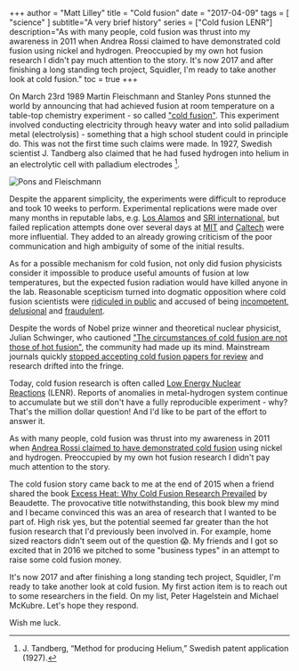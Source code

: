 +++
author = "Matt Lilley"
title = "Cold fusion"
date = "2017-04-09"
tags = [
    "science"
]
subtitle="A very brief history"
series = ["Cold fusion LENR"]
description="As with many people, cold fusion was thrust into my awareness in 2011 when Andrea Rossi claimed to have demonstrated cold fusion using nickel and hydrogen. Preoccupied by my own hot fusion research I didn't pay much attention to the story. It's now 2017 and after finishing a long standing tech project, Squidler, I'm ready to take another look at cold fusion."
toc = true
+++

On March 23rd 1989 Martin Fleischmann and Stanley Pons stunned the world by announcing that had achieved fusion at room temperature on a table-top chemistry experiment - so called ["cold fusion"](https://www.youtube.com/watch?v=HjvL4zNLOGw). This experiment involved conducting electricity through heavy water and into solid palladium metal (electrolysis) - something that a high school student could in principle do. This was not the first time such claims were made. In 1927, Swedish scientist J. Tandberg also claimed that he had fused hydrogen into helium in an electrolytic cell with palladium electrodes [^1].

![Pons and Fleischmann](pons-fleischmann.jpg "Pons and Fleischman")

Despite the apparent simplicity, the experiments were difficult to reproduce and took 10 weeks to perform. Experimental replications were made over many months in reputable labs, e.g. [Los Alamos](https://www.deseretnews.com/article/78011/LOS-ALAMOS-VERIFIES-TRITIUM-PRODUCTION-IN-COLD-FUSION-TESTS.html) and [SRI international](https://pdfs.semanticscholar.org/b2ab/364ef13574f30b41ef87cf8fa69e2c25dcff.pdf), but failed replication attempts done over several days at [MIT](https://link.springer.com/article/10.1007/BF02627578) and [Caltech](https://www.nature.com/articles/340525a0) were more influential. They added to an already growing criticism of the poor communication and high ambiguity of some of the initial results.

As for a possible mechanism for cold fusion, not only did fusion physicists consider it impossible to produce useful amounts of fusion at low temperatures, but the expected fusion radiation would have killed anyone in the lab. Reasonable scepticism turned into dogmatic opposition where cold fusion scientists were [ridiculed in public](https://youtu.be/pK94vmpB6Y0?t=1304) and accused of being [incompetent, delusional](https://web.archive.org/web/20220902044906/https://archive.nytimes.com/www.nytimes.com/library/national/science/050399sci-cold-fusion.html) and [fraudulent](https://web.archive.org/web/20111014223621/https://newenergytimes.com/v2/sr/ColdFusion1989/MIT/OnTheAllegationsOfFraud.shtml). 

Despite the words of Nobel prize winner and theoretical nuclear physicist, Julian Schwinger, who cautioned ["The circumstances of cold fusion are not those of hot fusion"](https://lilley.io/uploads/Schwinger-ProgressReport-1991-InfEnergy.pdf), the community had made up its mind. Mainstream journals quickly [stopped accepting cold fusion papers for review](https://en.wikipedia.org/wiki/Cold_fusion#Publications) and research drifted into the fringe.

Today, cold fusion research is often called [Low Energy Nuclear Reactions](https://lenr-canr.org/) (LENR). Reports of anomalies in metal-hydrogen system continue to accumulate but we still don't have a fully reproducible experiment - why? That's the million dollar question! And I'd like to be part of the effort to answer it.

As with many people, cold fusion was thrust into my awareness in 2011 when [Andrea Rossi claimed to have demonstrated cold fusion](https://phys.org/news/2011-01-italian-scientists-cold-fusion-video.html) using nickel and hydrogen. Preoccupied by my own hot fusion research I didn't pay much attention to the story.

The cold fusion story came back to me at the end of 2015 when a friend shared the book [Excess Heat: Why Cold Fusion Research Prevailed](https://newenergytimes.com/v2/books/excessheat/ExcessHeat.shtml) by Beaudette. The provocative title notwithstanding, this book blew my mind and I became convinced this was an area of research that I wanted to be part of. High risk yes, but the potential seemed far greater than the hot fusion research that I'd previously been involved in. For example, home sized reactors didn't seem out of the question 😱. My friends and I got so excited that in 2016 we pitched to some "business types" in an attempt to raise some cold fusion money.

It's now 2017 and after finishing a long standing tech project, Squidler, I'm ready to take another look at cold fusion. My first action item is to reach out to some researchers in the field. On my list, Peter Hagelstein and Michael McKubre. Let's hope they respond.

Wish me luck.


[^1]: J. Tandberg, “Method for producing Helium,” Swedish patent application (1927). 